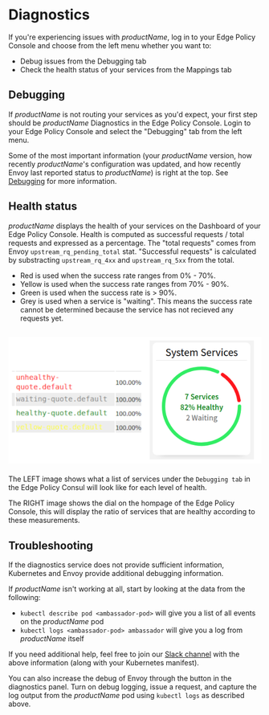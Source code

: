 # Diagnostics

If you're experiencing issues with $productName$, log in to your Edge Policy Console and choose from the left menu whether you want to:

* Debug issues from the Debugging tab
* Check the health status of your services from the Mappings tab

## Debugging

If $productName$ is not routing your services as you'd expect, your first step should be $productName$ Diagnostics in the Edge Policy Console. Login to your Edge Policy Console and select the "Debugging" tab from the left menu.

Some of the most important information (your $productName$ version, how recently $productName$'s configuration was updated, and how recently Envoy last reported status to $productName$) is right at the top. See [Debugging](../debugging) for more information.

## Health status

$productName$ displays the health of your services on the Dashboard of your Edge Policy Console. Health is computed as successful requests / total requests and expressed as a percentage. The "total requests" comes from Envoy `upstream_rq_pending_total` stat. "Successful requests" is calculated by substracting `upstream_rq_4xx` and `upstream_rq_5xx` from the total.

* Red is used when the success rate ranges from 0% - 70%.
* Yellow is used when the success rate ranges from 70% - 90%.
* Green is used when the success rate is > 90%.
* Grey is used when a service is "waiting". This means the success rate cannot be determined because the service has not recieved any requests yet.

## <img src="../../images/diagnostics-example.png" alt="System Diagnostics Dashboard" />

The LEFT image shows what a list of services under the `Debugging tab` in the Edge Policy Consul will look like for each level of health.

The RIGHT image shows the dial on the hompage of the Edge Policy Console, this will display the ratio of services that are healthy according to these measurements.


## Troubleshooting

If the diagnostics service does not provide sufficient information, Kubernetes and Envoy provide additional debugging information.

If $productName$ isn't working at all, start by looking at the data from the following:

* `kubectl describe pod <ambassador-pod>` will give you a list of all events on the $productName$ pod
* `kubectl logs <ambassador-pod> ambassador` will give you a log from $productName$ itself

If you need additional help, feel free to join our [Slack channel](http://a8r.io/slack) with the above information (along with your Kubernetes manifest).

You can also increase the debug of Envoy through the button in the diagnostics panel. Turn on debug logging, issue a request, and capture the log output from the $productName$ pod using `kubectl logs` as described above.

